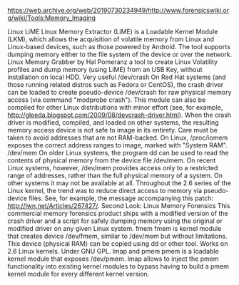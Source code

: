 https://web.archive.org/web/20190730234949/http://www.forensicswiki.org/wiki/Tools:Memory_Imaging

Linux
LiME
Linux Memory Extractor (LiME) is a Loadable Kernel Module (LKM), which allows the acquisition of volatile memory from Linux and Linux-based devices, such as those powered by Android. The tool supports dumping memory either to the file system of the device or over the network.
Linux Memory Grabber by Hal Pomeranz
a tool to create Linux Volatility profiles and dump memory (using LiME) from an USB Key, without installation on local HDD. Very useful
/dev/crash
On Red Hat systems (and those running related distros such as Fedora or CentOS), the crash driver can be loaded to create pseudo-device /dev/crash for raw physical memory access (via command "modprobe crash"). This module can also be compiled for other Linux distributions with minor effort (see, for example, http://gleeda.blogspot.com/2009/08/devcrash-driver.html). When the crash driver is modified, compiled, and loaded on other systems, the resulting memory access device is not safe to image in its entirety. Care must be taken to avoid addresses that are not RAM-backed. On Linux, /proc/iomem exposes the correct address ranges to image, marked with "System RAM".
/dev/mem
On older Linux systems, the program dd can be used to read the contents of physical memory from the device file /dev/mem. On recent Linux systems, however, /dev/mem provides access only to a restricted range of addresses, rather than the full physical memory of a system. On other systems it may not be available at all. Throughout the 2.6 series of the Linux kernel, the trend was to reduce direct access to memory via pseudo-device files. See, for example, the message accompanying this patch: http://lwn.net/Articles/267427/.
Second Look: Linux Memory Forensics
This commercial memory forensics product ships with a modified version of the crash driver and a script for safely dumping memory using the original or modified driver on any given Linux system.
fmem
fmem is kernel module that creates device /dev/fmem, similar to /dev/mem but without limitations. This device (physical RAM) can be copied using dd or other tool. Works on 2.6 Linux kernels. Under GNU GPL.
lmap and pmem
pmem is a loadable kernel module that exposes /dev/pmem. lmap allows to inject the pmem functionality into existing kernel modules to bypass having to build a pmem kernel module for every different kernel version.

